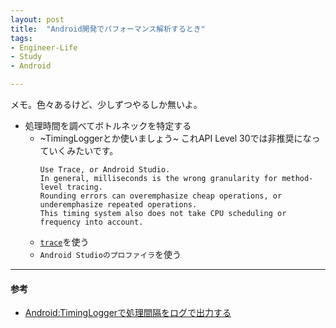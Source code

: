 ```yaml
---
layout: post
title:  "Android開発でパフォーマンス解析するとき"
tags:
- Engineer-Life
- Study
- Android

---
```


メモ。色々あるけど、少しずつやるしか無いよ。

- 処理時間を調べてボトルネックを特定する
  -  ~TimingLoggerとか使いましょう~ これAPI Level 30では非推奨になっていくみたいです。
      ```
      Use Trace, or Android Studio.
      In general, milliseconds is the wrong granularity for method-level tracing.
      Rounding errors can overemphasize cheap operations, or underemphasize repeated operations.
      This timing system also does not take CPU scheduling or frequency into account.
      ```
  - [`trace`](https://developer.android.com/reference/android/os/Trace)を使う
  - `Android Studioのプロファイラ`を使う

----------
#### 参考
- [Android:TimingLoggerで処理間隔をログで出力する](http://yuki312.blogspot.com/2012/09/androidtiminglogger.html)
